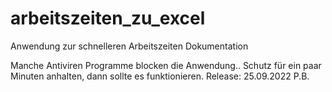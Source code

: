 # arbeitszeiten_zu_excel
Anwendung zur schnelleren Arbeitszeiten Dokumentation

Manche Antiviren Programme blocken die Anwendung..
Schutz für ein paar Minuten anhalten, dann sollte es funktionieren.
Release: 25.09.2022 P.B.
